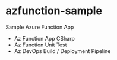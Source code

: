 # azfunction-sample

Sample Azure Function App
- Az Function App CSharp
- Az Function Unit Test
- Az DevOps Build / Deployment Pipeline
